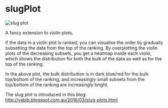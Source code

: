 # slugPlot
![slug plot](https://4.bp.blogspot.com/-ZA7YWjOwQXk/VuVzpyHvh1I/AAAAAAAABKk/cXYaj2y6w6ogz5E8SZ-48fF6sBACk4mUA/s640/blogSlug.png)

A fancy extension to violin plots.

If the data in a violin plot is ranked, you can visualise the order by gradually subsetting the data from the top of the ranking. By overplotting the violin plots of the decreasing subsets, you get a heatmap inside each violin, which shows the distribution for both the bulk of the data as well as for the top of the ranking.

In the above plot, the bulk distribution is in dark blue/red for the bulk top/bottom of the ranking, and increasingly small subsets from the top/bottom of the ranking are increasingly bright.

The slug plot is introduced in this blog:
http://yabib.blogspot.com.au/2016/03/slug-plots.html
